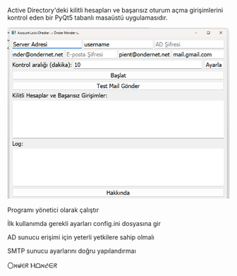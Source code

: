 Active Directory'deki kilitli hesapları ve başarısız oturum açma girişimlerini kontrol eden bir PyQt5 tabanlı masaüstü uygulamasıdır.

![Resim Açıklaması](images/ekran.png)


Programı yönetici olarak çalıştır

İlk kullanımda gerekli ayarları config.ini dosyasına gir

AD sunucu erişimi için yeterli yetkilere sahip olmalı

SMTP sunucu ayarlarını doğru yapılandırmaı 


〇ﬡᖙ∈ᖇ Ⲙᗝﬡᕍ∈ᖇ
